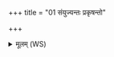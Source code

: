 +++
title = "01 संयुज्यन्तः प्रकृषन्तो"

+++
<details><summary>मूलम् (WS)</summary>

संयुज्यन्तः प्रकृषन्तो यद् वो देवा उपोचिरे ।  
तामेभ्यः सत्यामाशिषमिन्द्र खल्वां समर्धय ॥ १ ॥
</details>